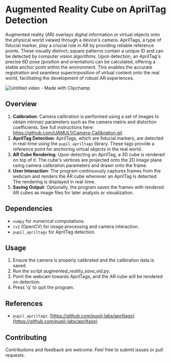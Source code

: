 # Augmented Reality Cube on AprilTag Detection

Augmented reality (AR) overlays digital information or virtual objects  onto the physical world viewed through a device's camera. AprilTags, a type of fiducial marker, play a crucial role in AR by providing reliable reference points. These visually distinct, square patterns contain a unique ID and can be detected by computer vision algorithms. Upon detection, an AprilTag's precise 6D pose (position and orientation) can be calculated, offering a stable anchor point within the environment.  This enables the accurate registration and seamless superimposition of virtual content onto the real world,  facilitating the development of robust AR experiences.

![Untitled video - Made with Clipchamp](https://github.com/IJAMUL1/Augmented-Reality/assets/60096099/f72a6714-7ba3-4999-a765-297f73c7af26)


## Overview
1. **Calibration**: Camera calibration is performed using a set of images to obtain intrinsic parameters such as the camera matrix and distortion coefficients. See full instructions here: https://github.com/IJAMUL1/Camera-Callibration.git
2. **AprilTag Detection**: AprilTags, which are fiducial markers, are detected in real-time using the `pupil_apriltags` library. These tags provide a reference point for anchoring virtual objects in the real world.
3. **AR Cube Rendering**: Upon detecting an AprilTag, a 3D cube is rendered on top of it. The cube's vertices are projected onto the 2D image plane using camera calibration parameters and drawn onto the frame.
4. **User Interaction**: The program continuously captures frames from the webcam and renders the AR cube whenever an AprilTag is detected. The rendering is displayed in real-time.
5. **Saving Output**: Optionally, the program saves the frames with rendered AR cubes as image files for later analysis or visualization.

## Dependencies
- `numpy` for numerical computations.
- `cv2` (OpenCV) for image processing and camera interaction.
- `pupil_apriltags` for AprilTag detection.
  
## Usage
1. Ensure the camera is properly calibrated and the calibration data is saved.
2. Run the script *augmented_reality_save_vid.py*.
3. Point the webcam towards AprilTags, and the AR cube will be rendered on detection.
4. Press 'q' to quit the program.

## References
- `pupil_apriltags`: [https://github.com/pupil-labs/apriltags](https://github.com/pupil-labs/apriltags)

## Contributing
Contributions and feedback are welcome. Feel free to submit issues or pull requests.

